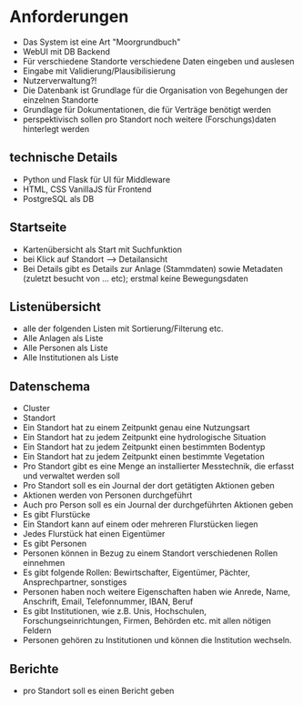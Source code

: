 # Anforderungen

- Das System ist eine Art "Moorgrundbuch"
- WebUI mit DB Backend
- Für verschiedene Standorte verschiedene Daten eingeben und auslesen
- Eingabe mit Validierung/Plausibilisierung
- Nutzerverwaltung?!
- Die Datenbank ist Grundlage für die Organisation von Begehungen der einzelnen Standorte
- Grundlage für Dokumentationen, die für Verträge benötigt werden
- perspektivisch sollen pro Standort noch weitere (Forschungs)daten hinterlegt werden

## technische Details

- Python und Flask für UI für Middleware
- HTML, CSS VanillaJS für Frontend
- PostgreSQL als DB

## Startseite

- Kartenübersicht als Start mit Suchfunktion
- bei Klick auf Standort --> Detailansicht
- Bei Details gibt es Details zur Anlage (Stammdaten) sowie Metadaten (zuletzt besucht von ... etc); erstmal keine Bewegungsdaten

## Listenübersicht

- alle der folgenden Listen mit Sortierung/Filterung etc.
- Alle Anlagen als Liste 
- Alle Personen als Liste
- Alle Institutionen als Liste

## Datenschema
- Cluster
- Standort
- Ein Standort hat zu einem Zeitpunkt genau eine Nutzungsart
- Ein Standort hat zu jedem Zeitpunkt eine hydrologische Situation
- Ein Standort hat zu jedem Zeitpunkt einen bestimmten Bodentyp
- Ein Standort hat zu jedem Zeitpunkt einen bestimmte Vegetation
- Pro Standort gibt es eine Menge an installierter Messtechnik, die erfasst und verwaltet werden soll
- Pro Standort soll es ein Journal der dort getätigten Aktionen geben
- Aktionen werden von Personen durchgeführt
- Auch pro Person soll es ein Journal der durchgeführten Aktionen geben
- Es gibt Flurstücke
- Ein Standort kann auf einem oder mehreren Flurstücken liegen
- Jedes Flurstück hat einen Eigentümer
- Es gibt Personen
- Personen können in Bezug zu einem Standort verschiedenen Rollen einnehmen
- Es gibt folgende Rollen: Bewirtschafter, Eigentümer, Pächter, Ansprechpartner, sonstiges
- Personen haben noch weitere Eigenschaften haben wie Anrede, Name, Anschrift, Email, Telefonnummer, IBAN, Beruf
- Es gibt Institutionen, wie z.B. Unis, Hochschulen, Forschungseinrichtungen, Firmen, Behörden etc. mit allen nötigen Feldern
- Personen gehören zu Institutionen und können die Institution wechseln.


## Berichte

- pro Standort soll es einen Bericht geben